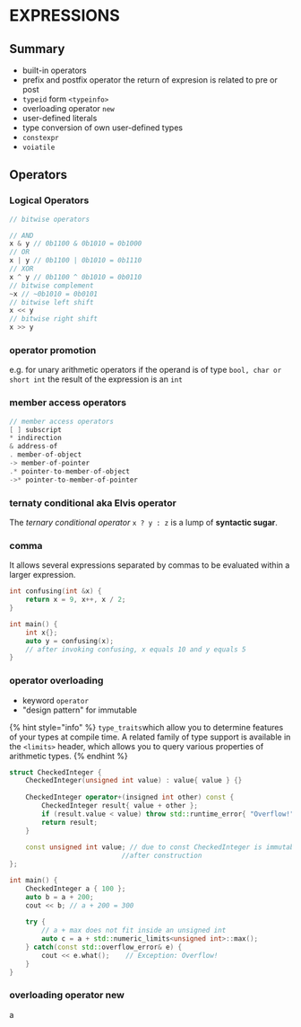 # EXPRESSIONS

## Summary

* built-in operators
* prefix and postfix operator the return of expresion is related to pre or post
* `typeid` form `<typeinfo>`
* overloading operator `new`
* user-defined literals
* type conversion of own user-defined types
* `constexpr`
* `voiatile`

## Operators

### Logical Operators

```cpp
// bitwise operators

// AND 
x & y // 0b1100 & 0b1010 = 0b1000
// OR
x | y // 0b1100 | 0b1010 = 0b1110
// XOR
x ^ y // 0b1100 ^ 0b1010 = 0b0110
// bitwise complement
~x // ~0b1010 = 0b0101
// bitwise left shift
x << y
// bitwise right shift
x >> y
```

### operator promotion

e.g. for unary arithmetic operators if the operand is of type `bool, char or short int` the result of the expression is an `int` 

### member access operators

```cpp
// member access operators
[ ] subscript
* indirection
& address-of
. member-of-object
-> member-of-pointer
.* pointer-to-member-of-object
->* pointer-to-member-of-pointer
```

### ternaty conditional aka Elvis operator

The _ternary conditional operator_ `x ? y : z` is a lump of **syntactic sugar**.

### comma

It allows several expressions separated by commas to be evaluated within a larger expression.

```cpp
int confusing(int &x) {
    return x = 9, x++, x / 2;
}

int main() {
    int x{};
    auto y = confusing(x);
    // after invoking confusing, x equals 10 and y equals 5
}
```

### operator overloading

* keyword `operator`
* "design pattern" for immutable

{% hint style="info" %}
`type_traits`which allow you to determine features of your types at compile time. A related family of type support is available in the `<limits>` header, which allows you to query various properties of arithmetic types.
{% endhint %}

```cpp
struct CheckedInteger {
    CheckedInteger(unsigned int value) : value{ value } {}
    
    CheckedInteger operator+(insigned int other) const {
        CheckedInteger result{ value + other };
        if (result.value < value) throw std::runtime_error{ "Overflow!" };
        return result;
    }
    
    const unsigned int value; // due to const CheckedInteger is immutable
                            //after construction
};

int main() {
    CheckedInteger a { 100 };
    auto b = a + 200;
    cout << b; // a + 200 = 300
    
    try {
        // a + max does not fit inside an unsigned int
        auto c = a + std::numeric_limits<unsigned int>::max();
    } catch(const std::overflow_error& e) {
        cout << e.what();    // Exception: Overflow!
    }
}
```

### overloading operator new



a











